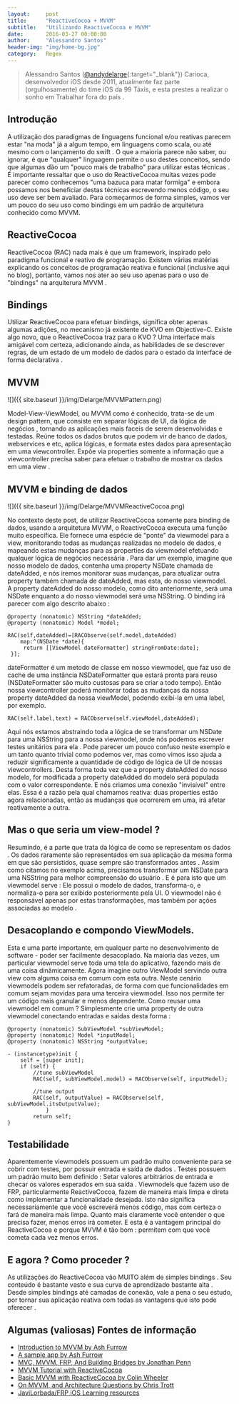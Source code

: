 ```yaml
---
layout:     post
title:      "ReactiveCocoa + MVVM"
subtitle:   "Utilizando ReactiveCocoa e MVVM"
date:       2016-03-27 00:00:00
author:     "Alessandro Santos"
header-img: "img/home-bg.jpg"
category:   Regex
---
```


> Alessandro Santos ([@andydelarge](https://twitter.com/andydelarge){:target="_blank"}) Carioca, desenvolvedor iOS desde 2011, atualmente faz parte (orgulhosamente) do time iOS da 99 Táxis, e esta prestes a realizar o sonho em Trabalhar fora do país .

## Introdução
A utilização dos paradigmas de linguagens funcional e/ou reativas parecem estar "na moda" já a algum tempo, em linguagens como scala, ou até mesmo com o  lançamento do swift . O que a maioria parece não saber, ou ignorar, é que "qualquer" linguagem permite o uso destes conceitos, sendo que algumas dão um "pouco mais de trabalho" para utilizar estas técnicas . É importante ressaltar que o uso do ReactiveCocoa  muitas vezes pode parecer como conhecemos "uma bazuca para matar formiga" e embora possamos nos beneficiar destas técnicas escrevendo menos código, o seu uso deve ser bem avaliado.  Para começarmos de forma simples, vamos ver um pouco do seu uso como bindings em um padrão de arquitetura conhecido como MVVM.


## ReactiveCocoa
ReactiveCocoa (RAC) nada mais é que um framework, inspirado pelo paradigma funcional e reativo de programação. Existem várias matérias explicando os conceitos de programação reativa e funcional (inclusive aqui no blog), portanto, vamos nos ater ao seu uso apenas para o uso de "bindings" na arquiterura MVVM .

## Bindings
Utilizar ReactiveCocoa para efetuar bindings, significa obter apenas algumas adições, no mecanismo já existente de KVO em Objective-C. Existe algo novo, que o ReactiveCocoa traz para o KVO ? Uma interface mais amigável com certeza, adicionando ainda, as habilidades de se descrever regras, de um estado de um modelo de dados  para o estado da interface de forma declarativa .

## MVVM
![]({{ site.baseurl }}/img/Delarge/MVVMPattern.png)

Model-View-ViewModel, ou MVVM como é conhecido, trata-se de um design pattern, que consiste em separar lógicas de UI, da lógica de negócios ,
tornando as aplicações mais faceis de serem desenvolvidas e testadas. Reúne todos os dados brutos que podem vir de banco de dados, webservices e etc, aplica lógicas, e formata estes dados para apresentação em uma viewcontroller. Expõe via properties somente a informação que a viewcontroller precisa saber para efetuar o trabalho de mostrar os dados em uma view .

## MVVM e binding de dados

![]({{ site.baseurl }}/img/Delarge/MVVMReactiveCocoa.png)

No contexto deste post, de utilizar ReactiveCocoa somente para binding de dados, usando a arquitetura MVVM, o ReactiveCocoa executa uma função muito específica. Ele fornece uma espécie de "ponte" da viewmodel para a view,  monitorando todas as mudanças realizadas no modelo de dados, e mapeando estas mudanças para as properties da viewmodel efetuando qualquer lógica de negócios necessária .
Para dar um exemplo, imagine que nosso modelo de dados, contenha uma property NSDate chamada de dateAdded, e nós iremos monitorar suas mudanças, para  atualizar outra property também chamada de dateAdded, mas esta, do nosso viewmodel. A property dateAdded do nosso modelo, como dito anteriormente, será uma NSDate enquanto a do nosso viewmodel será uma NSString. O binding irá parecer com algo descrito abaixo :

~~~objc
@property (nonatomic) NSString *dateAdded;
@property (nonatomic) Model *model;

RAC(self,dateAdded)=[RACObserve(self.model,dateAdded)
	map:^(NSDate *date){
	 return [[ViewModel dateFormatter] stringFromDate:date];
 }];
~~~

dateFormatter é um metodo de classe em nosso viewmodel, que faz uso de cache de uma instância NSDateFormatter que estará pronta para reuso (NSDateFormatter são muito custosas para se criar a todo tempo). Então nossa viewcontroller poderá monitorar todas as mudanças da nossa property dateAdded da nossa viewModel, podendo exibí-la em uma label,  por exemplo.


~~~objc
RAC(self.label,text) = RACObserve(self.viewModel,dateAdded);
~~~

Aqui nós estamos abstraindo toda a lógica de se transformar um NSDate para uma NSString para a nossa viewmodel, onde nós podemos escrever testes unitários para ela . Pode parecer um pouco confuso neste exemplo e um tanto quanto trivial como podemos ver, mas como vimos isso ajuda a reduzir significamente a quantidade de código de lógica de UI de nossas viewcontrollers.
Desta forma toda vez que a property dateAdded do nosso modelo, for modificada a property dateAdded do modelo será populada com o valor correspondente. E nós criamos uma conexão "invisível" entre elas. Essa é a razão pela qual chamamos reativa: duas properties estão agora relacionadas, então as mudanças que ocorrerem em uma, irá afetar reativamente a outra.    

## Mas o que seria um view-model ?

Resumindo, é a parte que trata da lógica de como se representam os dados . Os dados raramente são representados em sua aplicação da mesma forma em que são persistidos, quase sempre são transformados antes . Assim como citamos no exemplo acima, precisamos transformar um NSDate para uma NSString para melhor compreensão do usuário . E é para isto que um viewmodel serve : Ele possui o modelo de dados, transforma-o, e normaliza-o para ser exibido posteriormente pela UI. O viewmodel não é responsável apenas por estas transformações, mas também por ações associadas ao modelo .

## Desacoplando e compondo ViewModels.
Esta e uma parte importante, em qualquer parte no desenvolvimento de software - poder ser facilmente desacoplado. Na maioria das vezes, um particular viewmodel serve toda uma tela do aplicativo, fazendo mais de uma coisa dinâmicamente. Agora imagine outro ViewModel servindo outra view com alguma coisa em comum com esta outra. Neste cenário viewmodels podem ser refatoradas, de forma com que funcionalidades em comum sejam movidas para uma terceira viewmodel. Isso nos permite ter um código mais granular e menos dependente. Como reusar uma viewmodel em comum ? Simplesmente crie uma property de outra viewmodel conectando entradas e saídas desta forma :

~~~objc
@property (nonatomic) SubViewModel *subViewModel;
@property (nonatomic) Model *inputModel;
@property (nonatomic) NSString *outputValue;

- (instancetype)init {
    self = [super init];
    if (self) {
        //tune subViewModel
        RAC(self, subViewModel.model) = RACObserve(self, inputModel);

        //tune output
        RAC(self, outputValue) = RACObserve(self, subViewModel.itsOutputValue);
			}
		return self;
}
~~~

## Testabilidade

Aparentemente viewmodels possuem um padrão muito conveniente para se cobrir com testes, por possuir entrada e saída de dados . Testes possuem um padrão muito bem definido : Setar valores arbitrários de entrada e checar os valores esperados em sua saída .
Viewmodels que fazem uso de FRP, particularmente ReactiveCocoa, fazem de maneira mais limpa e direta como implementar a funcionalidade desejada. Isto não significa necessariamente que você escreverá menos código, mas com certeza o fará de maneira mais limpa. Quanto mais claramente você entender o que precisa fazer, menos erros irá cometer. E esta é a vantagem principal do ReactiveCocoa e porque MVVM é tão bom : permitem com que você cometa cada vez menos erros.

## E agora ? Como proceder ?
As utilizações do ReactiveCocoa vão MUITO além de simples bindings . Seu conteúdo é bastante vasto e sua curva de aprendizado bastante alta . Desde simples bindings até camadas de conexão, vale a pena o seu estudo, por tornar sua aplicação reativa com todas as vantagens que isto pode oferecer .   

## Algumas (valiosas) Fontes de informação
* [Introduction to MVVM by Ash Furrow ](https://www.objc.io/issues/13-architecture/mvvm/)
* [A sample app by Ash Furrow](https://github.com/AshFurrow/C-41)
* [MVC, MVVM, FRP, And Building Bridges by Jonathan Penn](http://cocoamanifest.net/articles/2013/10/mvc-mvvm-frp-and-building-bridges.html)
* [MVVM Tutorial with ReactiveCocoa](https://www.raywenderlich.com/74106/mvvm-tutorial-with-ReactiveCocoa-part-1)
* [Basic MVVM with ReactiveCocoa by Colin Wheeler](http://cocoasamurai.blogspot.com.br/2013/03/basic-mvvm-with-ReactiveCocoa.html)
* [On MVVM, and Architecture Questions by Chris Trott](http://twocentstudios.com/2014/06/08/on-mvvm-and-architecture-questions/)
* [JaviLorbada/FRP iOS Learning resources](https://gist.github.com/JaviLorbada/4a7bd6129275ebefd5a6)
